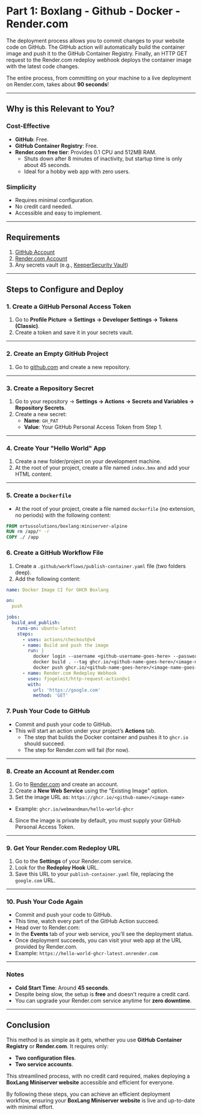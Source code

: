 # Part 1: Boxlang - Github - Docker - Render.com

The deployment process allows you to commit changes to your website code on GitHub. The GitHub action will automatically build the container image and push it to the GitHub Container Registry. Finally, an HTTP GET request to the Render.com redeploy webhook deploys the container image with the latest code changes. 

The entire process, from committing on your machine to a live deployment on Render.com, takes about **90 seconds**!

---

## Why is this Relevant to You?

### Cost-Effective
- **GitHub**: Free.
- **GitHub Container Registry**: Free.
- **Render.com free tier**: Provides 0.1 CPU and 512MB RAM.  
  - Shuts down after 8 minutes of inactivity, but startup time is only about 45 seconds.  
  - Ideal for a hobby web app with zero users.

### Simplicity
- Requires minimal configuration.
- No credit card needed.
- Accessible and easy to implement.

---

## Requirements

1. [GitHub Account](https://github.com)
2. [Render.com Account](https://render.com)
3. Any secrets vault (e.g., [KeeperSecurity Vault](https://www.keepersecurity.com/vault))

---

## Steps to Configure and Deploy

### 1. Create a GitHub Personal Access Token
1. Go to **Profile Picture → Settings → Developer Settings → Tokens (Classic)**.
2. Create a token and save it in your secrets vault.

---

### 2. Create an Empty GitHub Project
1. Go to [github.com](https://github.com) and create a new repository.

---

### 3. Create a Repository Secret
1. Go to your repository → **Settings → Actions → Secrets and Variables → Repository Secrets**.
2. Create a new secret:
   - **Name**: `GH_PAT`
   - **Value**: Your GitHub Personal Access Token from Step 1.

---

### 4. Create Your "Hello World" App
1. Create a new folder/project on your development machine.
2. At the root of your project, create a file named `index.bmx` and add your HTML content.

---

### 5. Create a `Dockerfile`
- At the root of your project, create a file named `dockerfile` (no extension, no periods) with the following content:

```dockerfile
FROM ortussolutions/boxlang:miniserver-alpine
RUN rm /app/* -r 
COPY ./ /app
```

### 6. Create a GitHub Workflow File

1. Create a `.github/workflows/publish-container.yaml` file (two folders deep).
2. Add the following content:

```yaml
name: Docker Image CI for GHCR Boxlang

on:
  push

jobs: 
  build_and_publish:
    runs-on: ubuntu-latest
    steps:
      - uses: actions/checkout@v4
      - name: Build and push the image
        run: |
          docker login --username <github-username-goes-here> --password ${secrets.GH_PAT} ghcr.io
          docker build . --tag ghcr.io/<github-name-goes-here>/<image-name-goes-here>:latest
          docker push ghcr.io/<github-name-goes-here>/<image-name-goes-here>:latest
      - name: Render.com Redeploy Webhook
        uses: fjogeleit/http-request-action@v1
        with:
          url: 'https://google.com'
          method: 'GET'
```

### 7. Push Your Code to GitHub

- Commit and push your code to GitHub.
- This will start an action under your project’s **Actions** tab.
  - The step that builds the Docker container and pushes it to `ghcr.io` should succeed.
  - The step for Render.com will fail (for now).

---

### 8. Create an Account at Render.com

1. Go to [Render.com](https://render.com) and create an account.
2. Create a **New Web Service** using the "Existing Image" option.
3. Set the image URL as: `https://ghcr.io/<github-name>/<image-name>`

- Example: `ghcr.io/webmandman/hello-world-ghcr`
4. Since the image is private by default, you must supply your GitHub Personal Access Token.

---

### 9. Get Your Render.com Redeploy URL

1. Go to the **Settings** of your Render.com service.
2. Look for the **Redeploy Hook** URL.
3. Save this URL to your `publish-container.yaml` file, replacing the `google.com` URL.

---

### 10. Push Your Code Again

- Commit and push your code to GitHub.
- This time, watch every part of the GitHub Action succeed.
- Head over to Render.com:
- In the **Events** tab of your web service, you’ll see the deployment status.
- Once deployment succeeds, you can visit your web app at the URL provided by Render.com.
 - Example: `https://hello-world-ghcr-latest.onrender.com`

---

### Notes

- **Cold Start Time**: Around **45 seconds**.  
- Despite being slow, the setup is **free** and doesn't require a credit card.
- You can upgrade your Render.com service anytime for **zero downtime**.

---

## Conclusion

This method is as simple as it gets, whether you use **GitHub Container Registry** or **Render.com**. It requires only:
- **Two configuration files**.
- **Two service accounts**.

This streamlined process, with no credit card required, makes deploying a **BoxLang Miniserver website** accessible and efficient for everyone.

By following these steps, you can achieve an efficient deployment workflow, ensuring your **BoxLang Miniserver website** is live and up-to-date with minimal effort.

